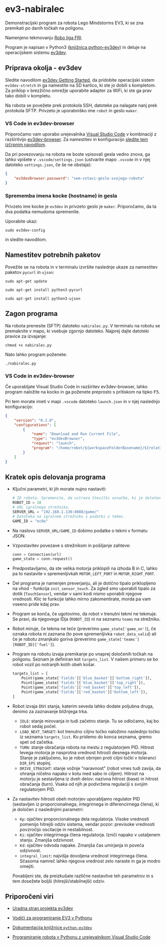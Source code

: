 # ev3-nabiralec

Demonstracijski program za robota Lego Mindstorms EV3, ki se zna premikati po danih točkah na poligonu. 

Namenjeno tekmovanju [Robo liga FRI](https://www.fri.uni-lj.si/sl/robo-liga-fri).

Program je napisan v Python3 ([knjižnica python-ev3dev](https://ev3dev-lang.readthedocs.io/projects/python-ev3dev/en/ev3dev-jessie/)) in deluje na operacijskem sistemu [ev3dev](https://www.ev3dev.org/).

## Priprava okolja - ev3dev

Sledite navodilom [ev3dev Getting Started](https://www.ev3dev.org/docs/getting-started/), da pridobite operacijski sistem `ev3dev-stretch` in ga namestite na SD kartico, ki ste jo dobili s kompletom. Za priklop v brezžično omrežje uporabite adapter za WiFi, ki ste ga prav tako dobili v kompletu.

Na robota se povežete prek protokola SSH, datoteke pa nalagate nanj prek protokola SFTP. Privzeto je uporabniško ime `robot` in geslo `maker`.

### VS Code in ev3dev-browser

Priporočamo vam uporabo urejevalnika [Visual Studio Code](https://code.visualstudio.com/) v kombinaciji z razširitvijo [ev3dev-browser](https://github.com/ev3dev/vscode-ev3dev-browser). Za namestitev in konfiguracijo [sledite tem izčrpnim navodilom](https://sites.google.com/site/ev3devpython/setting-up-vs-code).

Da pri povezovanju na robota ne boste vpisovali gesla vedno znova, ga lahko vpišete v `.vscode/settings.json` (ustvarite mapo `.vscode` in v njej datoteko `settings.json`, če še ne obstaja):

```json
{
    "ev3devBrowser.password": "sem-vstavi-geslo-svojega-robota"
}
```

### Sprememba imena kocke (hostname) in gesla

Privzeto ime kocke je `ev3dev` in privzeto geslo je `maker`. Priporočamo, da ta dva podatka nemudoma spremenite. 

Uporabite ukaz:

`sudo ev3dev-config`

in sledite navodilom.


## Namestitev potrebnih paketov

Povežite se na robota in v terminalu izvršite naslednje ukaze za namestitev paketov `pycurl` in `ujson`:

`sudo apt-get update`

`sudo apt-get install python3-pycurl`

`sudo apt-get install python3-ujson`

## Zagon programa

Na robota prenesite (SFTP) datoteko `nabiralec.py`.
V terminalu na robotu se premaknite v mapo, ki vsebuje zgornjo datoteko. Najprej dajte datoteki pravice za izvajanje:

`chmod +x nabiralec.py`

Nato lahko program poženete:

`./nabiralec.py`

### VS Code in ev3dev-browser

Če uporabljate Visual Studio Code in razširitev ev3dev-browser, lahko program naložite na kocko in ga poženete preprosto s pritiskom na tipko <kbd>F5</kbd>. 

Pri tem morate imeti v mapi `.vscode` datoteko `launch.json` in v njej naslednjo konfiguracijo:

```json
{
    "version": "0.2.0",
    "configurations": [
        {
            "name": "Download and Run Current File",
            "type": "ev3devBrowser",
            "request": "launch",
            "program": "/home/robot/${workspaceFolderBasename}/${relativeFile}"
        }
    ]
}
```

## Kratek opis delovanja programa

- Ključni parametri, ki jih morate nujno nastaviti:

    ```Python
    # ID robota. Spremenite, da ustreza številki označbe, ki je določena vaši ekipi.
    ROBOT_ID = 10
    # URL igralnega strežnika.
    SERVER_URL = "192.168.1.130:8088/game/"
    # Datoteka na igralnem strežniku s podatki o tekmi.
    GAME_ID = "ec0a"
    ```

- Na naslovu `SERVER_URL/GAME_ID` dobimo podatke o tekmi v formatu JSON.

- Vzpostavitev povezave s strežnikom in pošiljanje zahteve:

    ```Python
    conn = Connection(url)
    game_state = conn.request()
    ```

- Predpostavljamo, da ste velika motorja priklopili na izhoda B in C, lahko pa to nastavite v spremenljivkah `MOTOR_LEFT_PORT` in `MOTOR_RIGHT_PORT`.

- Del programa je namenjen preverjanju, ali je dotično tipalo priklopljeno na vhod - funkcija `init_sensor_touch`. Za zgled smo uporabili tipalo za dotik (`TouchSensor`), vendar v sami kodi nismo uporabili njegove vrednosti. Klic te funkcije lahko mirno zakomentirate, morda pa vam vseeno pride kdaj prav.

- Program se konča, če ugotovimo, da robot v trenutni tekmi ne tekmuje. Se pravi, da njegovega IDja (`ROBOT_ID`) ni na seznamu `teams` na strežniku.

- Robot miruje, če tekma ne teče (preverimo `game_state['game_on']`), če oznaka robota ni zaznana (to pove spremenljivka `robot_data_valid`) ali če je robotu zmanjkalo goriva (preverimo `game_state['teams'][ROBOT_ID]['fuel']`).

- Program na robotu izvaja premikanje po vnaprej določenih točkah na poligonu. Seznam je definiran kot `targets_list`. V našem primeru se bo robot vozil po notranjih kotih obeh košar.

    ```Python
    targets_list = [
        Point(game_state['fields']['blue_basket']['bottom_right']),
        Point(game_state['fields']['blue_basket']['top_right']),
        Point(game_state['fields']['red_basket']['top_left']),
        Point(game_state['fields']['red_basket']['bottom_left']),
    ]
    ```
- Robot izvaja štiri stanja, katerim seveda lahko dodate poljubna druga, denimo za zaznavanje bližnjega trka.
  - `IDLE`: stanje mirovanja in tudi začetno stanje. Tu se odločamo, kaj bo robot sedaj počel.
  - `LOAD_NEXT_TARGET`: kot trenutno ciljno točko naložimo naslednjo točko iz seznama `targets_list`. Ko pridemo do konca seznama, gremo spet od začetka.
  - `TURN`: stanje obračanja robota na mestu z regulatorjem PID. Hitrost levega motorja je nasprotna vrednost hitrosti desnega motorja. Stanje je zaključeno, ko je robot obrnjen proti ciljni točki v toleranci `DIR_EPS` stopinj.
  - `DRIVE_STRAIGHT`: stanje vožnje "naravnost" (robot vmes tudi zavija, da ohranja ničelno napako v kotu med sabo in ciljem). Hitrost na motorju je sestavljena iz dveh delov: nazivna hitrost (base) in hitrost obračanja (turn). Vsaka od njih je podvržena regulaciji s svojim regulatorjem PID.

- Za nastavitev hitrosti obeh motorjev uporabljamo regulator PID (sestavljen iz proporcionalnega, integrirnega in diferencirnega člena), ki je določen z naslednjimi parametri:
  - `Kp`: ojačitev proporcionalnega dela regulatorja. Visoke vrednosti pomenijo hitrejši odziv sistema, vendar pozor: previsoke vrednosti povzročijo oscilacije in nestabilnost.
  - `Ki`: ojačitev integrirnega člena regulatorja. Izniči napako v ustaljenem stanju. Zmanjša odzivnost.
  - `Kd`: ojačitev odvoda napake. Zmanjša čas umirjanja in poveča odzivnost.
  - `integral_limit`: najvišja dovoljena vrednost integrirnega člena. Sčasoma namreč lahko njegova vrednost zelo naraste in ga je modro omejiti.
  
  Povabljeni ste, da preizkušate različne nastavitve teh parametrov in s tem dosežete boljši (hitrejši/stabilnejši) odziv.

## Priporočeni viri

- [Uradna stran projekta ev3dev](https://www.ev3dev.org/)

- [Vodiči za programiranje EV3 v Pythonu](https://sites.google.com/site/ev3devpython/)

- [Dokumentacija knjižnice `python-ev3dev`](https://ev3dev-lang.readthedocs.io/projects/python-ev3dev/en/ev3dev-jessie/)

- [Programiranje robota v Pythonu z urejevalnikom Visual Studio Code](https://github.com/ev3dev/vscode-hello-python)
